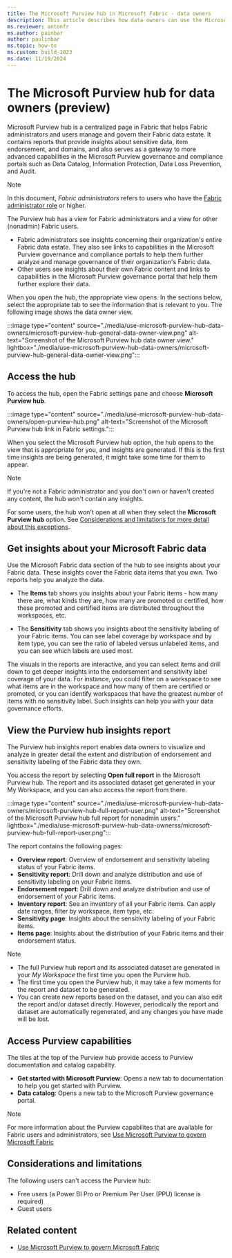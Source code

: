 ```yaml
---
title: The Microsoft Purview hub in Microsoft Fabric - data owners
description: This article describes how data owners can use the Microsoft Purview hub in Microsoft Fabric to monitor and govern the data they own in Microsoft Fabric.
ms.reviewer: antonfr
ms.author: painbar
author: paulinbar
ms.topic: how-to 
ms.custom: build-2023
ms.date: 11/19/2024
---
```


# The Microsoft Purview hub for data owners (preview)

Microsoft Purview hub is a centralized page in Fabric that helps Fabric administrators and users manage and govern their Fabric data estate. It contains reports that provide insights about sensitive data, item endorsement, and domains, and also serves as a gateway to more advanced capabilities in the Microsoft Purview governance and compliance portals such as Data Catalog, Information Protection, Data Loss Prevention, and Audit.

> [!NOTE]
> In this document, *Fabric administrators* refers to users who have the [Fabric administrator role](../admin/roles.md) or higher.

The Purview hub has a view for Fabric administrators and a view for other (nonadmin) Fabric users.
* Fabric administrators see insights concerning their organization's entire Fabric data estate. They also see links to capabilities in the Microsoft Purview governance and compliance portals to help them further analyze and manage governance of their organization's Fabric data.
* Other users see insights about their own Fabric content and links to capabilities in the Microsoft Purview governance portal that help them further explore their data.

When you open the hub, the appropriate view opens. In the sections below, select the appropriate tab to see the information that is relevant to you. The following image shows the data owner view.

:::image type="content" source="./media/use-microsoft-purview-hub-data-owners/microsoft-purview-hub-general-data-owner-view.png" alt-text="Screenshot of the Microsoft Purview hub data owner view." lightbox="./media/use-microsoft-purview-hub-data-owners/microsoft-purview-hub-general-data-owner-view.png":::

## Access the hub

To access the hub, open the Fabric settings pane and choose **Microsoft Purview hub**.

:::image type="content" source="./media/use-microsoft-purview-hub-data-owners/open-purview-hub.png" alt-text="Screenshot of the Microsoft Purview hub link in Fabric settings.":::

When you select the Microsoft Purview hub option, the hub opens to the view that is appropriate for you, and insights are generated. If this is the first time insights are being generated, it might take some time for them to appear.

>[!NOTE]
> If you're not a Fabric administrator and you don't own or haven't created any content, the hub won't contain any insights.
>
> For some users, the hub won't open at all when they select the **Microsoft Purview hub** option. See [Considerations and limitations for more detail about this exceptions](#considerations-and-limitations).

## Get insights about your Microsoft Fabric data

Use the Microsoft Fabric data section of the hub to see insights about your Fabric data. These insights cover the Fabric data items that you own. Two reports help you analyze the data.

* The **Items** tab shows you insights about your Fabric items - how many there are, what kinds they are, how many are promoted or certified, how these promoted and certified items are distributed throughout the workspaces, etc.

* The **Sensitivity** tab shows you insights about the sensitivity labeling of your Fabric items. You can see label coverage by workspace and by item type, you can see the ratio of labeled versus unlabeled items, and you can see which labels are used most.

The visuals in the reports are interactive, and you can select items and drill down to get deeper insights into the endorsement and sensitivity label coverage of your data. For instance, you could filter on a workspace to see what items are in the workspace and how many of them are certified or promoted, or you can identify workspaces that have the greatest number of items with no sensitivity label. Such insights can help you with your data governance efforts.

## View the Purview hub insights report

The Purview hub insights report enables data owners to visualize and analyze in greater detail the extent and distribution of endorsement and sensitivity labeling of the Fabric data they own.

You access the report by selecting **Open full report** in the Microsoft Purview hub. The report and its associated dataset get generated in your My Workspace, and you can also access the report from there.

:::image type="content" source="./media/use-microsoft-purview-hub-data-owners/microsoft-purview-hub-full-report-user.png" alt-text="Screenshot of the Microsoft Purview hub full report for nonadmin users." lightbox="./media/use-microsoft-purview-hub-data-ownerss/microsoft-purview-hub-full-report-user.png":::

The report contains the following pages:

* **Overview report**: Overview of endorsement and sensitivity labeling status of your Fabric items.
* **Sensitivity report**: Drill down and analyze distribution and use of sensitivity labeling on your Fabric items.
* **Endorsement report**: Drill down and analyze distribution and use of endorsement of your Fabric items.
* **Inventory report**: See an inventory of all your Fabric items. Can apply date ranges, filter by workspace, item type, etc.
* **Sensitivity page**: Insights about the sensitivity labeling of your Fabric items.
* **Items page**: Insights about the distribution of your Fabric items and their endorsement status.

> [!NOTE]
> * The full Purview hub report and its associated dataset are generated in your *My Workspace* the first time you open the Purview hub.
> * The first time you open the Purview hub, it may take a few moments for the report and dataset to be generated.
> * You can create new reports based on the dataset, and you can also edit the report and/or dataset directly. However, periodically the report and dataset are automatically regenerated, and any changes you have made will be lost.

## Access Purview capabilities

The tiles at the top of the Purview hub provide access to Purview documentation and catalog capability.

* **Get started with Microsoft Purview**: Opens a new tab to documentation to help you get started with Purview.
* **Data catalog**: Opens a new tab to the Microsoft Purview governance portal.

> [!NOTE]
> For more information about the Purview capabilites that are available for Fabric users and administrators, see [Use Microsoft Purview to govern Microsoft Fabric](./microsoft-purview-fabric.md)

## Considerations and limitations

The following users can't access the Purview hub:
* Free users (a Power BI Pro or Premium Per User (PPU) license is required)
* Guest users

## Related content

* [Use Microsoft Purview to govern Microsoft Fabric](./microsoft-purview-fabric.md)
